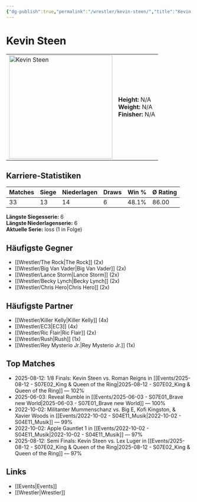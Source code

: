 ```yaml
---
{"dg-publish":true,"permalink":"/wrestler/kevin-steen/","title":"Kevin Steen","tags":["wrestler"],"noteIcon":""}
---
```



# Kevin Steen

<table>
        <tr>
        <td><img src="https://github.com/CptSpaulding1980/choke-slam-wrestling/releases/download/images/Kevin_Steen.png" width="280" alt="Kevin Steen"></td>
        <td>
        <b>Height:</b> N/A<br>
        <b>Weight:</b> N/A<br>
        <b>Finisher:</b> N/A<br>
        </td>
        </tr>
        </table>
        
## Karriere-Statistiken

| Matches | Siege | Niederlagen | Draws | Win % | Ø Rating |
|---------|-------|-------------|-------|-------|-----------|
| 33 | 13 | 14 | 6 | 48.1% | 86.00 |

**Längste Siegesserie:** 6<br>**Längste Niederlagenserie:** 6<br>**Aktuelle Serie:** loss (1 in Folge)


## Häufigste Gegner
- [[Wrestler/The Rock\|The Rock]] (2x)
- [[Wrestler/Big Van Vader\|Big Van Vader]] (2x)
- [[Wrestler/Lance Storm\|Lance Storm]] (2x)
- [[Wrestler/Becky Lynch\|Becky Lynch]] (2x)
- [[Wrestler/Chris Hero\|Chris Hero]] (2x)

## Häufigste Partner
- [[Wrestler/Killer Kelly\|Killer Kelly]] (4x)
- [[Wrestler/EC3\|EC3]] (4x)
- [[Wrestler/Ric Flair\|Ric Flair]] (2x)
- [[Wrestler/Rush\|Rush]] (1x)
- [[Wrestler/Rey Mysterio Jr.\|Rey Mysterio Jr.]] (1x)

## Top Matches
- 2025-08-12: 1/8 Finals: Kevin Steen vs. Roman Reigns in [[Events/2025-08-12 - S07E02_King & Queen of the Ring\|2025-08-12 - S07E02_King & Queen of the Ring]] — 102%
- 2025-06-03: Reveal Rumble in [[Events/2025-06-03 - S07E01_Brave new World\|2025-06-03 - S07E01_Brave new World]] — 100%
- 2022-10-02: Militanter Mummenschanz vs. Big E, Kofi Kingston, & Xavier Woods in [[Events/2022-10-02 - S04E11_Musik\|2022-10-02 - S04E11_Musik]] — 99%
- 2022-10-02: Apple Gauntlet 1 in [[Events/2022-10-02 - S04E11_Musik\|2022-10-02 - S04E11_Musik]] — 97%
- 2025-08-12: Semi Finals: Kevin Steen vs. Lex Luger in [[Events/2025-08-12 - S07E02_King & Queen of the Ring\|2025-08-12 - S07E02_King & Queen of the Ring]] — 97%

## Links
- [[Events\|Events]]
- [[Wrestler\|Wrestler]]
